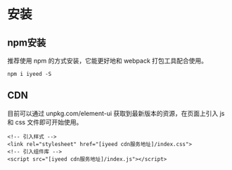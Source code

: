 # 安装

## npm安装

推荐使用 npm 的方式安装，它能更好地和 webpack 打包工具配合使用。

```
npm i iyeed -S
```

## CDN
目前可以通过 unpkg.com/element-ui 获取到最新版本的资源，在页面上引入 js 和 css 文件即可开始使用。

```
<!-- 引入样式 -->
<link rel="stylesheet" href="[iyeed cdn服务地址]/index.css">
<!-- 引入组件库 -->
<script src="[iyeed cdn服务地址]/index.js"></script>
```